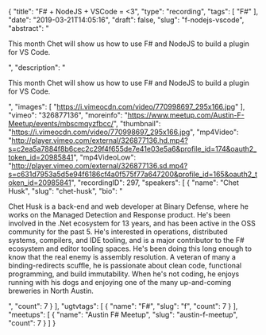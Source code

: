 {
  "title": "F# + NodeJS + VSCode = <3",
  "type": "recording",
  "tags": [
    "F#"
  ],
  "date": "2019-03-21T14:05:16",
  "draft": false,
  "slug": "f-nodejs-vscode",
  "abstract": "<p>This month Chet will show us how to use F# and NodeJS to build a plugin for VS Code.</p>",
  "description": "<p>This month Chet will show us how to use F# and NodeJS to build a plugin for VS Code.</p>",
  "images": [
    "https://i.vimeocdn.com/video/770998697_295x166.jpg"
  ],
  "vimeo": "326877136",
  "moreinfo": "https://www.meetup.com/Austin-F-Meetup/events/mbscmqyzfbcc/",
  "thumbnail": "https://i.vimeocdn.com/video/770998697_295x166.jpg",
  "mp4Video": "http://player.vimeo.com/external/326877136.hd.mp4?s=c2ea5a7884f8b6cec2c29f4f655de7e41e03e5a6&profile_id=174&oauth2_token_id=20985841",
  "mp4VideoLow": "http://player.vimeo.com/external/326877136.sd.mp4?s=c631d7953a5d5e94f6186cf4a0f575f77a647200&profile_id=165&oauth2_token_id=20985841",
  "recordingID": 297,
  "speakers": [
    {
      "name": "Chet Husk",
      "slug": "chet-husk",
      "bio": "<p>Chet Husk is a back-end and web developer at Binary Defense, where he works on the Managed Detection and Response product. He's been involved in the .Net ecosystem for 13 years, and has been active in the OSS community for the past 5. He's interested in operations, distributed systems, compilers, and IDE tooling, and is a major contributor to the F# ecosystem and editor tooling spaces. He's been doing this long enough to know that the real enemy is assembly resolution. A veteran of many a binding-redirects scuffle, he is passionate about clean code, functional programming, and build immutability. When he's not coding, he enjoys running with his dogs and enjoying one of the many up-and-coming breweries in North Austin.</p>",
      "count": 7
    }
  ],
  "ugtvtags": [
    {
      "name": "F#",
      "slug": "f",
      "count": 7
    }
  ],
  "meetups": [
    {
      "name": "Austin F# Meetup",
      "slug": "austin-f-meetup",
      "count": 7
    }
  ]
}